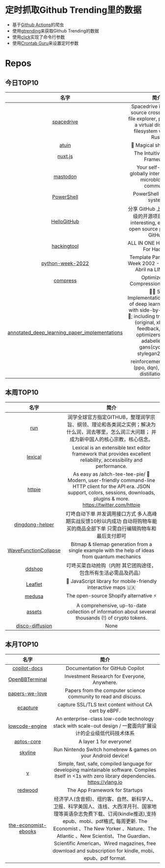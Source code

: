 # 定时抓取Github Trending里的数据
* 基于[Github Actions](https://docs.github.com/en/actions)的爬虫
* 使用[gtrending](https://github.com/hedythedev/gtrending)来获取Github Trending的数据
* 使用[click](https://github.com/pallets/click)实现了命令行参数
* 使用[Crontab Guru](https://crontab.guru/)来设置定时参数

# Repos
## 今日TOP10 
<!-- START OF DAILY_TOP10_REPOS -->
| 名字 | 简介 |
| :----: | :----: |
| [spacedrive](https://github.com/spacedriveapp/spacedrive) | Spacedrive is an open source cross-platform file explorer, powered by a virtual distributed filesystem written in Rust. |
| [atuin](https://github.com/ellie/atuin) | 🐢 Magical shell history |
| [nuxt.js](https://github.com/nuxt/nuxt.js) | The Intuitive Vue(2) Framework |
| [mastodon](https://github.com/mastodon/mastodon) | Your self-hosted, globally interconnected microblogging community |
| [PowerShell](https://github.com/PowerShell/PowerShell) | PowerShell for every system! |
| [HelloGitHub](https://github.com/521xueweihan/HelloGitHub) | 分享 GitHub 上有趣、入门级的开源项目。Share interesting, entry-level open source projects on GitHub. |
| [hackingtool](https://github.com/Z4nzu/hackingtool) | ALL IN ONE Hacking Tool For Hackers |
| [python-week-2022](https://github.com/rochacbruno/python-week-2022) | Template Para a Python Week 2002 - 25 a 29 de Abril na LINUXTips |
| [compress](https://github.com/klauspost/compress) | Optimized Go Compression Packages |
| [annotated_deep_learning_paper_implementations](https://github.com/labmlai/annotated_deep_learning_paper_implementations) | 🧑‍🏫 50! Implementations/tutorials of deep learning papers with side-by-side notes 📝; including transformers (original, xl, switch, feedback, vit, ...), optimizers (adam, adabelief, ...), gans(cyclegan, stylegan2, ...), 🎮 reinforcement learning (ppo, dqn), capsnet, distillation, ... 🧠 |
<!-- END OF DAILY_TOP10_REPOS -->

## 本周TOP10
<!-- START OF WEEKLY_TOP10_REPOS -->
| 名字 | 简介 |
| :----: | :----: |
| [run](https://github.com/The-Run-Philosophy-Organization/run) | 润学全球官方指定GITHUB，整理润学宗旨、纲领、理论和各类润之实例；解决为什么润，润去哪里，怎么润三大问题； 并成为新中国人的核心宗教，核心信念。 |
| [lexical](https://github.com/facebook/lexical) | Lexical is an extensible text editor framework that provides excellent reliability, accessibility and performance. |
| [httpie](https://github.com/httpie/httpie) | As easy as /aitch-tee-tee-pie/ 🥧 Modern, user-friendly command-line HTTP client for the API era. JSON support, colors, sessions, downloads, plugins & more. https://twitter.com/httpie |
| [dingdong-helper](https://github.com/JannsenYang/dingdong-helper) | 叮咚自动下单 并发调用接口方式 多人高峰期实战反馈10秒以内成功 自动将购物车能买的商品全部下单 只需自行编辑购物车和最后支付即可 |
| [WaveFunctionCollapse](https://github.com/mxgmn/WaveFunctionCollapse) | Bitmap & tilemap generation from a single example with the help of ideas from quantum mechanics |
| [ddshop](https://github.com/zc2638/ddshop) | 叮咚买菜自动抢购（内附 其它团购途径，包含所有生活必需品及药品） |
| [Leaflet](https://github.com/Leaflet/Leaflet) | 🍃 JavaScript library for mobile-friendly interactive maps 🇺🇦 |
| [medusa](https://github.com/medusajs/medusa) | The open-source Shopify alternative ⚡️ |
| [assets](https://github.com/trustwallet/assets) | A comprehensive, up-to-date collection of information about several thousands (!) of crypto tokens. |
| [disco-diffusion](https://github.com/alembics/disco-diffusion) | None |
<!-- END OF WEEKLY_TOP10_REPOS -->

## 本月TOP10
<!-- START OF MONTHLY_TOP10_REPOS -->
| 名字 | 简介 |
| :----: | :----: |
| [copilot-docs](https://github.com/github/copilot-docs) | Documentation for GitHub Copilot |
| [OpenBBTerminal](https://github.com/OpenBB-finance/OpenBBTerminal) | Investment Research for Everyone, Anywhere. |
| [papers-we-love](https://github.com/papers-we-love/papers-we-love) | Papers from the computer science community to read and discuss. |
| [ecapture](https://github.com/ehids/ecapture) | capture SSL/TLS text content without CA cert by eBPF. |
| [lowcode-engine](https://github.com/alibaba/lowcode-engine) | An enterprise-class low-code technology stack with scale-out design / 一套面向扩展设计的企业级低代码技术体系 |
| [aptos-core](https://github.com/aptos-labs/aptos-core) | A layer 1 for everyone! |
| [skyline](https://github.com/skyline-emu/skyline) | Run Nintendo Switch homebrew & games on your Android device! |
| [v](https://github.com/vlang/v) | Simple, fast, safe, compiled language for developing maintainable software. Compiles itself in <1s with zero library dependencies. https://vlang.io |
| [redwood](https://github.com/redwoodjs/redwood) | The App Framework for Startups |
| [the-economist-ebooks](https://github.com/hehonghui/the-economist-ebooks) | 经济学人(含音频)、纽约客、自然、新科学人、卫报、科学美国人、连线、大西洋月刊、国家地理等英语杂志免费下载、订阅(kindle推送),支持epub、mobi、pdf格式, 每周更新. The Economist 、The New Yorker 、Nature、The Atlantic 、New Scientist、The Guardian、Scientific American、Wired magazines, free download and subscription for kindle, mobi、epub、pdf format. |
<!-- END OF MONTHLY_TOP10_REPOS -->
